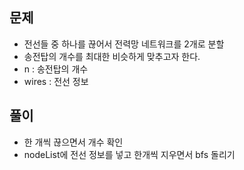 ## 문제
- 전선들 중 하나를 끊어서 전력망 네트워크를 2개로 분할
- 송전탑의 개수를 최대한 비슷하게 맞추고자 한다.
- n : 송전탑의 개수
- wires : 전선 정보

## 풀이
- 한 개씩 끊으면서 개수 확인
- nodeList에 전선 정보를 넣고 한개씩 지우면서 bfs 돌리기
